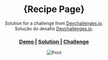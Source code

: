 <h1 align="center">{Recipe Page}</h1>

<div align="center">
   Solution for a challenge from  <a href="http://devchallenges.io" target="_blank">Devchallenges.io</a>.<br>
   Solução do desafio  <a href="https://devchallenges.io/challenges/OEKdUZ6xs0h99C38XVht" target="_blank">Devchallenges.io</a>.
</div>

<div align="center">
  <h3>
    <a href="https://vitor-recipepage.netlify.app/">
      Demo
    </a>
    <span> | </span>
    <a href="https://github.com/vitorFRE/Recipe-Page">
      Solution
    </a>
    <span> | </span>
    <a href="https://devchallenges.io/challenges/OEKdUZ6xs0h99C38XVht">
      Challenge
    </a>
  </h3>
</div>

<p align="center">
  <img src="/Print.png" title="Print">
</p>
